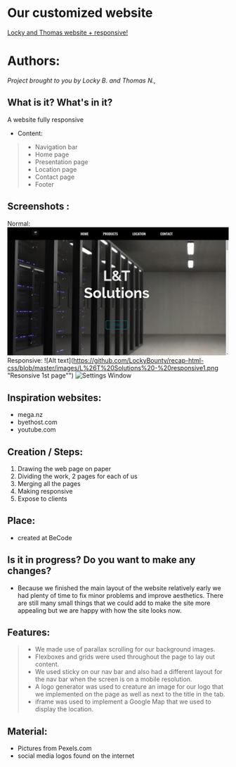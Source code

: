  
 

# Our customized website

[Locky and Thomas website + responsive!](https://lockybounty.github.io/recap-html-css/)

# Authors:

_Project brought to you by Locky B. and Thomas N.,_

## What is it? What's in it?

A website fully responsive

* Content:
> * Navigation bar
> * Home page
> * Presentation page
> * Location page
> * Contact page
> * Footer

## Screenshots :
Normal:
![Alt text](https://github.com/LockyBounty/recap-html-css/blob/master/images/L%26T%20Solutions%20-normal2.png "Normal 1st page")
Responsive:
![Alt text](https://github.com/LockyBounty/recap-html-css/blob/master/images/L%26T%20Solutions%20-%20responsive1.png "Resonsive 1st page"")
![Settings Window](https://raw.github.com/ryanmaxwell/iArrived/master/Screenshots/Settings.png)


## Inspiration websites:

* mega.nz
* byethost.com
* youtube.com

## Creation / Steps:

1. Drawing the web page on paper
2. Dividing the work, 2 pages for each of us
3. Merging all the pages
4. Making responsive
5. Expose to clients

## Place: 

* created at BeCode

## Is it in progress? Do you want to make any changes? 

* Because we finished the main layout of the website relatively early we had plenty of time to fix minor problems and improve aesthetics. There are still many small things that we could add to make the site more appealing but we are happy with how the site looks now.

## Features:
> * We made use of parallax scrolling for our background images. 
> * Flexboxes and grids were used throughout the page to lay out content. 
> * We used sticky on our nav bar and also had a different layout for the nav bar when the screen is on a mobile resolution.
> * A logo generator was used to creature an image for our logo that we implemented on the page as well as next to the title in the tab. 
> * iframe was used to implement a Google Map that we used to display the location.

## Material:

* Pictures from Pexels.com
* social media logos found on the internet


